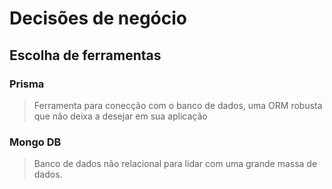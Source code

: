 # Decisões de negócio

## Escolha de ferramentas

### Prisma
> Ferramenta para conecção com o banco de dados, uma ORM robusta que não deixa a desejar em sua aplicação

### Mongo DB
> Banco de dados não relacional para lidar com uma grande massa de dados.